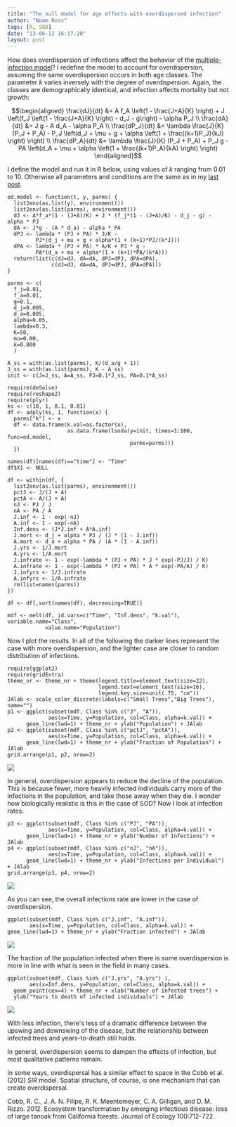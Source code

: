 ```yaml
---
title: "The null model for age effects with overdispersed infection"
author: "Noam Ross"
tags: [R, SOD]
date: "13-06-12 16:17:20"
layout: post
--- 
```



How does overdispersion of infections affect the behavior of the
[multiple-infection
model](http://www.noamross.net/blog/2013/6/11/multi-infection-tests.html)?
I redefine the model to account for overdispersion, assuming the same
overdispersion occurs in both age classes. The parameter $k$ varies
inversely with the degree of overdispersion. Again, the classes are
demographically identical, and infection affects mortality but not
growth:

$$\begin{aligned}
  \frac{dJ}{dt}  &= A f_A \left(1 - \frac{J+A}{K} \right) + J  \left(f_J \left(1 - \frac{J+A}{K} \right) - d_J - g\right) - \alpha P_J \\
  \frac{dA}{dt}  &= J g - A d_A - \alpha P_A \\
  \frac{dP_J}{dt}  &= \lambda  \frac{J}{K} (P_J + P_A)  - P_J \left(d_J + \mu + g + \alpha \left(1 + \frac{(k+1)P_J}{kJ} \right) \right) \\
  \frac{dP_A}{dt}  &= \lambda  \frac{J}{K} (P_J + P_A)  + P_J  g - PA \left(d_A + \mu + \alpha \left(1 + \frac{(k+1)P_A}{kA}  \right) \right)
\end{aligned}$$

I define the model and run it in R below, using values of $k$ ranging
from 0.01 to 10. Otherwise all parameters and conditions are the same as
in my [last
post](http://www.noamross.net/blog/2013/6/11/multi-infection-tests.html).

~~~~ {.r}
od.model <- function(t, y, parms) {
  list2env(as.list(y), environment())
  list2env(as.list(parms), environment())
  dJ <- A*f_a*(1 - (J+A)/K) + J * (f_j*(1 - (J+A)/K) - d_j - g) - alpha * PJ
  dA <- J*g - (A * d_a) - alpha * PA
  dPJ <- lambda * (PJ + PA) * J/K - 
         PJ*(d_j + mu + g + alpha*(1 + (k+1)*PJ/(k*J)))
  dPA <- lambda * (PJ + PA) * A/K + PJ * g - 
         PA*(d_a + mu + alpha*(1 + (k+1)*PA/(k*A)))
  return(list(c(dJ=dJ, dA=dA, dPJ=dPJ, dPA=dPA), 
              c(dJ=dJ, dA=dA, dPJ=dPJ, dPA=dPA)))
}

parms <- c( 
  f_j=0.01,
  f_a=0.01,
  g=0.1,
  d_j=0.005,
  d_a=0.005,
  alpha=0.05,
  lambda=0.3,
  K=50,
  mu=0.00,
  k=0.000
  )

A_ss = with(as.list(parms), K/(d_a/g + 1))
J_ss = with(as.list(parms), K - A_ss)
init <- c(J=J_ss, A=A_ss, PJ=0.1*J_ss, PA=0.1*A_ss)

require(deSolve)
require(reshape2)
require(plyr)
ks <- c(10, 1, 0.1, 0.01)
df <- adply(ks, 1, function(x) {
  parms["k"] <- x
  df <- data.frame(k.val=as.factor(x), 
                   as.data.frame(lsoda(y=init, times=1:100, func=od.model, 
                                       parms=parms)))
  })

names(df)[names(df)=="time"] <- "Time"
df$X1 <- NULL

df <- within(df, {
  list2env(as.list(parms), environment())
  pctJ <- J/(J + A)
  pctA <- A/(J + A)
  nJ <- PJ / J
  nA <- PA / A
  J.inf <- 1 - exp(-nJ)
  A.inf <- 1 - exp(-nA)
  Inf.dens <- (J*J.inf + A*A.inf)
  J.mort <- d_j + alpha * PJ / (J * (1 - J.inf))
  A.mort <- d_a + alpha * PA / (A * (1 - A.inf))
  J.yrs <- 1/J.mort
  A.yrs <- 1/A.mort
  J.infrate <- 1 - exp(-lambda * (PJ + PA) * J * exp(-PJ/J) / K)
  A.infrate <- 1 - exp(-lambda * (PJ + PA) * A * exp(-PA/A) / K)
  J.infyrs <- 1/J.infrate
  A.infyrs <- 1/A.infrate
  rm(list=names(parms))
})

df <- df[,sort(names(df), decreasing=TRUE)]

mdf <- melt(df, id.vars=c("Time", "Inf.dens", "k.val"), variable.name="Class",
            value.name="Population")
~~~~

Now I plot the results. In all of the following the darker lines
represent the case with more overdispersion, and the lighter case are
closer to random distribution of infections.

~~~~ {.r}
require(ggplot2)
require(gridExtra)
theme_nr <- theme_nr + theme(legend.title=element_text(size=22),
                             legend.text=element_text(size=16),
                             legend.key.size=unit(.75, "cm"))
JAlab <- scale_color_discrete(labels=c("Small Trees","Big Trees"), name="") 
p1 <- ggplot(subset(mdf, Class %in% c("J", "A")), 
             aes(x=Time, y=Population, col=Class, alpha=k.val)) + 
      geom_line(lwd=1) + theme_nr + ylab("Population") + JAlab
p2 <- ggplot(subset(mdf, Class %in% c("pctJ", "pctA")), 
             aes(x=Time, y=Population, col=Class, alpha=k.val)) + 
      geom_line(lwd=1) + theme_nr + ylab("Fraction of Population") + JAlab
grid.arrange(p1, p2, nrow=2)
~~~~

![](http://dl.dropbox.com/u/3356641/blogstuff/multi-infection-overdispersed-unnamed-chunk-2.png)

In general, overdispersion appears to reduce the decline of the
population. This is because fewer, more heavily infected individuals
carry more of the infections in the population, and take those away when
they die. I wonder how biologically realistic is this in the case of
SOD? Now I look at infection rates:

~~~~ {.r}
p3 <- ggplot(subset(mdf, Class %in% c("PJ", "PA")),
             aes(x=Time, y=Population, col=Class, alpha=k.val)) +
      geom_line(lwd=1) + theme_nr + ylab("Number of Infections") + JAlab
p4 <- ggplot(subset(mdf, Class %in% c("nJ", "nA")),
             aes(x=Time, y=Population, col=Class, alpha=k.val)) +
      geom_line(lwd=1) + theme_nr + ylab("Infections per Individual") + JAlab
grid.arrange(p3, p4, nrow=2)
~~~~

![](http://dl.dropbox.com/u/3356641/blogstuff/multi-infection-overdispersed-unnamed-chunk-3.png)

As you can see, the overall infections rate are lower in the case of
overdispersion.

~~~~ {.r}
ggplot(subset(mdf, Class %in% c("J.inf", "A.inf")), 
       aes(x=Time, y=Population, col=Class, alpha=k.val)) + 
geom_line(lwd=1) + theme_nr + ylab("Fraction infected") + JAlab
~~~~

![](http://dl.dropbox.com/u/3356641/blogstuff/multi-infection-overdispersed-unnamed-chunk-4.png)

The fraction of the population infected when there is some
overdispersion is more in line with what is seen in the field in many
cases.

~~~~ {.r}
ggplot(subset(mdf, Class %in% c("J.yrs", "A.yrs") ), 
       aes(x=Inf.dens, y=Population, col=Class, alpha=k.val)) + 
  geom_point(cex=4) + theme_nr + xlab("Number of infected trees") + 
  ylab("Years to death of infected individuals") + JAlab
~~~~

![](http://dl.dropbox.com/u/3356641/blogstuff/multi-infection-overdispersed-unnamed-chunk-5.png)

With less infection, there's less of a dramatic difference between the
upswing and downswing of the disease, but the relationship between
infected trees and years-to-death still holds.

In general, overdispersion seems to dampen the effects of infection, but
most qualitative patterns remain.

In some ways, overdispersal has a similar effect to space in the Cobb et
al. (2012) $SIR$ model. Spatial structure, of course, is one mechanism
that can create overdispersal.

Cobb, R. C., J. A. N. Filipe, R. K. Meentemeyer, C. A. Gilligan, and D.
M. Rizzo. 2012. Ecosystem transformation by emerging infectious disease:
loss of large tanoak from California forests. Journal of Ecology
100:712–722.
